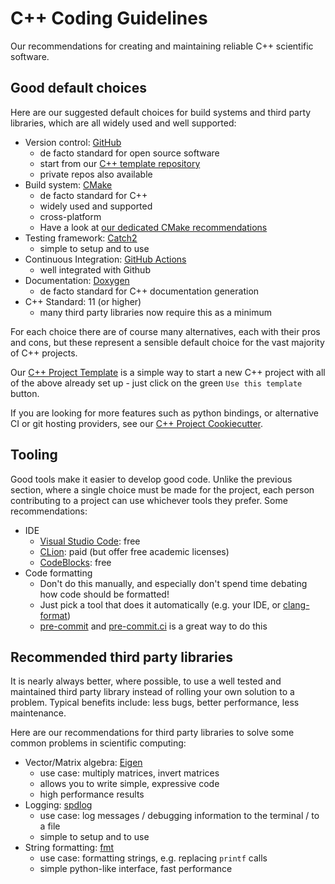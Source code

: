 # C++ Coding Guidelines
Our recommendations for creating and maintaining reliable C++ scientific software.

## Good default choices

Here are our suggested default choices for build systems and third party libraries, which are all widely used and well supported:

- Version control: [GitHub](https://github.com/)
  - de facto standard for open source software
  - start from our [C++ template repository](https://github.com/ssciwr/cpp-project-template)
  - private repos also available
- Build system: [CMake](https://cmake.org/)
  - de facto standard for C++
  - widely used and supported
  - cross-platform
  - Have a look at [our dedicated CMake recommendations](cmake.md)
- Testing framework: [Catch2](https://github.com/catchorg/Catch2)
  - simple to setup and to use
- Continuous Integration: [GitHub Actions](https://github.com/features/actions)
  - well integrated with Github
- Documentation: [Doxygen](https://www.doxygen.nl/index.html)
  - de facto standard for C++ documentation generation
- C++ Standard: 11 (or higher)
  - many third party libraries now require this as a minimum

For each choice there are of course many alternatives, each with their pros and cons, but these represent a
sensible default choice for the vast majority of C++ projects.

Our [C++ Project Template](https://github.com/ssciwr/cpp-project-template) is a simple way to
start a new C++ project with all of the above already set up - just click on the green `Use this template` button.

If you are looking for more features such as python bindings, or alternative CI or git hosting providers,
see our [C++ Project Cookiecutter](https://github.com/ssciwr/cookiecutter-cpp-project).

## Tooling

Good tools make it easier to develop good code. Unlike the previous section, where a single choice must be made
for the project, each person contributing to a project can use whichever tools they prefer. Some recommendations:

- IDE
  - [Visual Studio Code](https://code.visualstudio.com/): free
  - [CLion](https://www.jetbrains.com/clion/): paid (but offer free academic licenses)
  - [CodeBlocks](http://www.codeblocks.org/): free
- Code formatting
  - Don't do this manually, and especially don't spend time debating how code should be formatted!
  - Just pick a tool that does it automatically (e.g. your IDE, or [clang-format](https://clang.llvm.org/docs/ClangFormat.html))
  - [pre-commit](https://pre-commit.com/) and [pre-commit.ci](https://pre-commit.ci/) is a great way to do this

## Recommended third party libraries

It is nearly always better, where possible, to use a well tested and maintained third party library instead of rolling
your own solution to a problem. Typical benefits include: less bugs, better performance, less maintenance.

Here are our recommendations for third party libraries to solve some common problems in scientific computing:

- Vector/Matrix algebra: [Eigen](http://eigen.tuxfamily.org/)
  - use case: multiply matrices, invert matrices
  - allows you to write simple, expressive code
  - high performance results
- Logging: [spdlog](https://github.com/gabime/spdlog)
  - use case: log messages / debugging information to the terminal / to a file
  - simple to setup and to use
- String formatting: [fmt](https://fmt.dev/)
  - use case: formatting strings, e.g. replacing `printf` calls
  - simple python-like interface, fast performance
